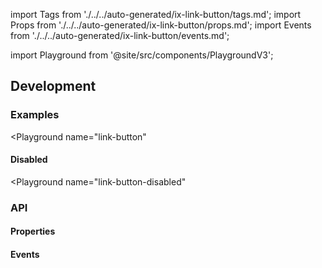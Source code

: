 import Tags from './../../auto-generated/ix-link-button/tags.md';
import Props from './../../auto-generated/ix-link-button/props.md';
import Events from './../../auto-generated/ix-link-button/events.md';

import Playground from '@site/src/components/PlaygroundV3';

## Development

### Examples

<Playground
name="link-button"

> </Playground>

#### Disabled

<Playground
name="link-button-disabled"

> </Playground>

### API

#### Properties

<Props />

#### Events

<Events />
